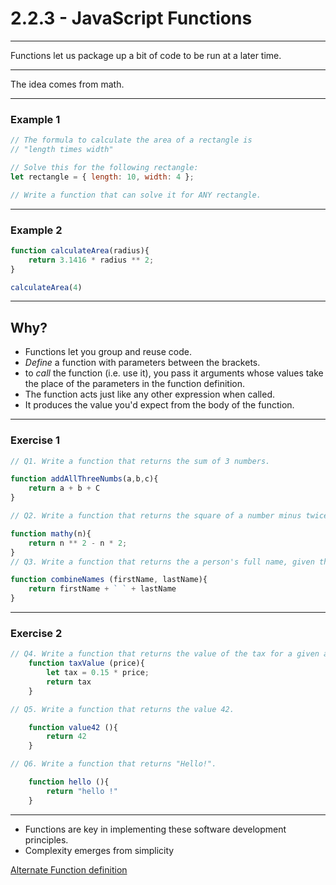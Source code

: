 # 2.2.3 - JavaScript Functions

---

Functions let us package up a bit of code to be run at a later time.

---

The idea comes from math.

---

### Example 1

```js
// The formula to calculate the area of a rectangle is
// "length times width"

// Solve this for the following rectangle:
let rectangle = { length: 10, width: 4 };

// Write a function that can solve it for ANY rectangle.
```

---

### Example 2

```js
function calculateArea(radius){
    return 3.1416 * radius ** 2;
}

calculateArea(4)
```

---

## Why?

- Functions let you group and reuse code.
- _Define_ a function with parameters between the brackets.
- to _call_ the function (i.e. use it), you pass it arguments whose values take the place of the parameters in the function definition.
- The function acts just like any other expression when called.
- It produces the value you'd expect from the body of the function.

---

### Exercise 1

```js
// Q1. Write a function that returns the sum of 3 numbers.

function addAllThreeNumbs(a,b,c){
    return a + b + C
}

// Q2. Write a function that returns the square of a number minus twice the number.

function mathy(n){
    return n ** 2 - n * 2;
}
// Q3. Write a function that returns the a person's full name, given their first and last names.

function combineNames (firstName, lastName){
    return firstName + ` ` + lastName
}

```

---

### Exercise 2

```js
// Q4. Write a function that returns the value of the tax for a given amount.
    function taxValue (price){
        let tax = 0.15 * price;
        return tax
    }

// Q5. Write a function that returns the value 42.

    function value42 (){
        return 42
    }

// Q6. Write a function that returns "Hello!".

    function hello (){
        return "hello !"
    }


```

---

- Functions are key in implementing these software development principles.
- Complexity emerges from simplicity

[Alternate Function definition](https://www.cs.utah.edu/~germain/PPS/Topics/functions.html)
